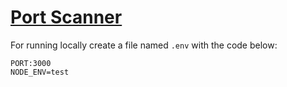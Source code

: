 # [Port Scanner](https://www.freecodecamp.org/learn/information-security/information-security-projects/port-scanner)

For running locally create a file named `.env` with the code below:
```
PORT:3000
NODE_ENV=test
```
